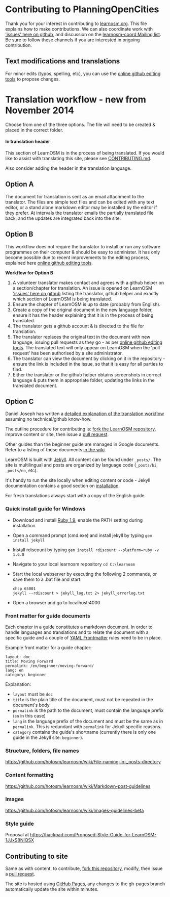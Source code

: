 # Contributing to PlanningOpenCities

Thank you for your interest in contributing to [learnosm.org](http://learnosm.org). This file explains how to make
contributions. We can also coordinate work with ['issues' here on github](https://github.com/hotosm/learnosm/issues?state=open), and discussion on the [learnosm-coord Mailing list](https://lists.openstreetmap.org/listinfo/learnosm-coord). Be sure to follow these channels if you are interested in ongoing contribution. 

## Text modifications and translations

For minor edits (typos, spelling, etc), you can use the [online github editing tools](https://help.github.com/articles/editing-files-in-another-user-s-repository/) to propose changes.

# Translation workflow - new from November 2014  
Choose from one of the three options. The file will need to be created & placed in the correct folder.   

#### In translation header

This section of LearnOSM is in the process of being translated. If you would like to assist with translating this site, please see [CONTRIBUTING.md](https://github.com/hotosm/learnosm/blob/gh-pages/CONTRIBUTING.md).

Also consider adding the header in the translation language.


## Option A  
The document for translation is sent as an email attachment to the translator. The files are simple text files and can be edited with any text editor, or a stand alone markdown editor may be installed by the editor if they prefer. At intervals the translator emails the partially translated file back, and the updates are integrated back into the site.   

## Option B
This workflow does not require the translator to install or run any software programmes on their computer & should be easy to administer. It has only become possible due to recent improvements to the editing process, explained here [online github editing tools](https://help.github.com/articles/editing-files-in-another-user-s-repository/).  

**Workflow for Option B**  
1.  A volunteer translator makes contact and agrees with a github helper on a section/chapter for translation. An issue is opened on LearnOSM ['issues' here on github](https://github.com/hotosm/learnosm/issues?state=open) listing the translator, github helper and exactly which section of LearnOSM is being translated.  
2.  Ensure the chapter of LearnOSM is up to date (probably from English).  
3.  Create a copy of the original document in the new language folder, ensure it has the header explaining that it is in the process of being translated.  
4.  The translator gets a github account & is directed to the file for translation.  
5.  The translator replaces the original text in the document with new language, issuing pull requests as they go - as per [online github editing tools](https://help.github.com/articles/editing-files-in-another-user-s-repository/). The translated text will only appear on LearnOSM when the 'pull request' has been authorised by a site administrator.  
6.  The translator can view the document by clicking on it in the repository - ensure the link is included in the issue, so that it is easy for all parties to find.    
7.  Either the translator or the github helper obtains screenshots in correct language & puts them in appropriate folder, updating the links in the translated document.  


## Option C  
Daniel Joseph has written a [detailed explanation of the translation workflow](https://github.com/AmericanRedCross/Guides/blob/master/TranslationWorkflow_LearnOSM/translatorWorkflow.md) assuming no technical/github know-how.

The outline procedure for contributing is: [fork the LearnOSM repository](https://help.github.com/articles/fork-a-repo), improve content or site, then issue a [pull request](https://help.github.com/articles/using-pull-requests).

Other guides than the beginner guide are managed in Google documents. Refer to a listing of these documents [in the wiki](https://github.com/hotosm/learnosm/wiki/_pages).

LearnOSM is built with [Jekyll](http://jekyllrb.com/). All content can be found under `_posts/`. The site is multilingual and posts are organized by language code (`_posts/bi`, `_posts/en`, etc).

It's handy to run the site locally when editing content or code - Jekyll documentation contains a good section on [installation](http://jekyllrb.com/docs/installation/).

For fresh translations always start with a copy of the English guide.

### Quick install guide for Windows

- Download and install [Ruby 1.9](http://rubyinstaller.org/downloads/), enable the PATH setting during installation
- Open a command prompt (cmd.exe) and install jekyll by typing `gem install jekyll`
- Install rdiscount by typing `gem install rdiscount --platform=ruby -v 1.6.8`
- Navigate to your local learnosm repository `cd C:\learnosm`
- Start the local webserver by executing the following 2 commands, or save them to a .bat file and start:

	```
    chcp 65001
    jekyll --rdiscount > jekyll_log.txt 2> jekyll_errorlog.txt
    ```

- Open a browser and go to localhost:4000

### Front matter for guide documents

Each chapter in a guide constitutes a markdown document. In order to handle languages and translations and to relate the document with a specific guide and a couple of [YAML Frontmatter](https://github.com/mojombo/jekyll/wiki/YAML-Front-Matter) rules need to be in place.

Example front matter for a guide chapter:

    layout: doc
    title: Moving Forward
    permalink: /en/beginner/moving-forward/
    lang: en
    category: beginner

Explanation:

- `layout` must be `doc`
- `title` is the plain title of the document, must not be repeated in the document's body
- `permalink` is the path to the document, must contain the language prefix (`en` in this case)
- `lang` is the language prefix of the document and must be the same as in `permalink`. This is redundant with `permalink` for Jekyll specific reasons.
- `category` contains the guide's shortname (currently there is only one guide in the Jekyll site: `beginner`).

### Structure, folders, file names
https://github.com/hotosm/learnosm/wiki/File-naming-in-_posts-directory

### Content formatting
https://github.com/hotosm/learnosm/wiki/Markdown-post-guidelines

### Images
https://github.com/hotosm/learnosm/wiki/Images-guidelines-beta

### Style guide
Proposal at https://hackpad.com/Proposed-Style-Guide-for-LearnOSM-1JJxS8NIQSX


## Contributing to site

Same as with content, to contribute, [fork this repository](https://help.github.com/articles/fork-a-repo), modify, then issue a [pull request](https://help.github.com/articles/using-pull-requests).

The site is hosted using [GitHub Pages](http://pages.github.com/), any changes to the gh-pages branch automatically update the site within minutes.
